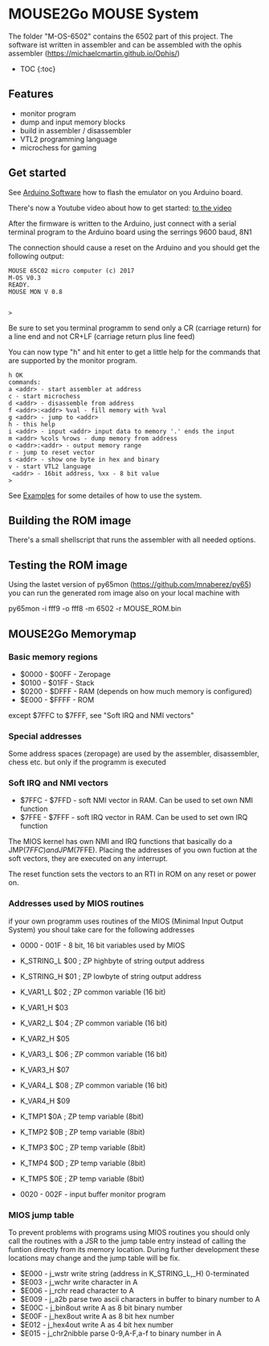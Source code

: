 # MOUSE2Go MOUSE System

The folder "M-OS-6502" contains the 6502 part of this project. The software ist written in assembler and
can be assembled with the ophis assembler (https://michaelcmartin.github.io/Ophis/)

* TOC
{:toc}

## Features

 - monitor program 
 - dump and input memory blocks
 - build in assembler / disassembler
 - VTL2 programming language
 - microchess for gaming

## Get started

See [Arduino Software](/MOUSE2Go/pages/arduino) how to flash the emulator on you Arduino board. 

There's now a Youtube video about how to get started: [to the video](https://www.youtube.com/watch?v=ITLRDeyFzFY)

After the firmware is written to the Arduino, just connect with a serial terminal program to the Arduino board using the serrings 9600 baud, 8N1

The connection should cause a reset on the Arduino and you should get the following output:

```
MOUSE 65C02 micro computer (c) 2017
M-OS V0.3
READY.
MOUSE MON V 0.8


>
```

Be sure to set you terminal programm to send only a CR (carriage return) for a line end and not CR+LF (carriage return plus line feed)

You can now type "h" and hit enter to get a little help for the commands that are supported by the monitor program.

```
h OK
commands:
a <addr> - start assembler at address
c - start microchess
d <addr> - disassemble from address
f <addr>:<addr> %val - fill memory with %val
g <addr> - jump to <addr>
h - this help
i <addr> - input <addr> input data to memory '.' ends the input
m <addr> %cols %rows - dump memory from address
o <addr>:<addr> - output memory range
r - jump to reset vector
s <addr> - show one byte in hex and binary
v - start VTL2 language
 <addr> - 16bit address, %xx - 8 bit value
>
```

See [Examples](/MOUSE2Go/pages/examples) for some detailes of how to use the system.

## Building the ROM image

There's a small shellscript that runs the assembler with all needed options.

## Testing the ROM image

Using the lastet version of py65mon (https://github.com/mnaberez/py65) you can run the generated rom image
also on your local machine with

py65mon -i fff9 -o fff8 -m 6502 -r MOUSE_ROM.bin


## MOUSE2Go Memorymap

### Basic memory regions 

 - $0000 - $00FF   - Zeropage
 - $0100 - $01FF   - Stack
 - $0200 - $DFFF   - RAM (depends on how much memory is configured)
 - $E000 - $FFFF   - ROM
 
 except $7FFC to $7FFF, see "Soft IRQ and NMI vectors"

### Special addresses

 Some address spaces (zeropage) are used by the assembler, disassembler, chess etc. 
 but only if the programm is executed

### Soft IRQ and NMI vectors

 - $7FFC - $7FFD - soft NMI vector in RAM. Can be used to set own NMI function
 - $7FFE - $7FFF - soft IRQ vector in RAM. Can be used to set own IRQ function

 The MIOS kernel has own NMI and IRQ functions that basically do a JMP($7FFC) and JPM($7FFE).
 Placing the addresses of you own fuction at the soft vectors, they are executed on any interrupt.

 The reset function sets the vectors to an RTI in ROM on any reset or power on.

### Addresses used by MIOS routines

 if your own programm uses routines of the MIOS (Minimal Input Output System) you
 shoul take care for the following addresses

 - 0000 - 001F    - 8 bit, 16 bit variables used by MIOS
 
 - K_STRING_L   $00 ; ZP highbyte of string output address
 - K_STRING_H   $01 ; ZP lowbyte of string output address
 - K_VAR1_L     $02 ; ZP common variable (16 bit)
 - K_VAR1_H     $03
 - K_VAR2_L     $04 ; ZP common variable (16 bit)
 - K_VAR2_H     $05
 - K_VAR3_L     $06 ; ZP common variable (16 bit)
 - K_VAR3_H     $07
 - K_VAR4_L     $08 ; ZP common variable (16 bit)
 - K_VAR4_H     $09
 - K_TMP1       $0A ; ZP temp variable (8bit)
 - K_TMP2       $0B ; ZP temp variable (8bit)
 - K_TMP3       $0C ; ZP temp variable (8bit)
 - K_TMP4       $0D ; ZP temp variable (8bit)
 - K_TMP5       $0E ; ZP temp variable (8bit)

 - 0020 - 002F    - input buffer monitor program
 
### MIOS jump table

 To prevent problems with programs using MIOS routines you should only call the
 routines with a JSR to the jump table entry instead of calling the funtion directly 
 from its memory location. During further development these locations may change and 
 the jump table will be fix.

 - $E000 - j_wstr             write string (address in K_STRING_L,_H) 0-terminated
 - $E003 - j_wchr             write character in A
 - $E006 - j_rchr             read character to A
 - $E009 - j_a2b              parse two ascii characters in buffer to binary number to A
 - $E00C - j_bin8out          write A as 8 bit binary number
 - $E00F - j_hex8out          write A as 8 bit hex number
 - $E012 - j_hex4out          write A as 4 bit hex number
 - $E015 - j_chr2nibble       parse 0-9,A-F,a-f to binary number in A
 
